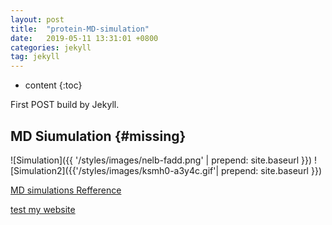 ```yaml
---
layout: post
title:  "protein-MD-simulation"
date:   2019-05-11 13:31:01 +0800
categories: jekyll
tag: jekyll
---
```


* content
{:toc}


First POST build by Jekyll.


MD Siumulation				{#missing}
------------------------

![Simulation]({{ '/styles/images/nelb-fadd.png' | prepend: site.baseurl  }})
![Simulation2]({{'/styles/images/ksmh0-a3y4c.gif'| prepend: site.baseurl  }})

[MD simulations Refference](http://ibi.hzau.edu.cn/ComputationalBiochemistry/index2.html)

[test my website](https://xanadu314.github.io/mdsimulations/)
 

[jekyll]:      http://jekyllrb.com
[jekyll-gh]:   https://github.com/jekyll/jekyll
[jekyll-help]: https://github.com/jekyll/jekyll-help

